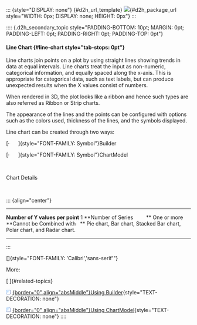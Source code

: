::: {style="DISPLAY: none"}
[](ms-xhelp:///?Id=d2h_url_template){#d2h_url_template} ![](!package_url!){#d2h_package_url style="WIDTH: 0px; DISPLAY: none; HEIGHT: 0px"}
:::

:::: {.d2h_secondary_topic style="PADDING-BOTTOM: 10pt; MARGIN: 0pt; PADDING-LEFT: 0pt; PADDING-RIGHT: 0pt; PADDING-TOP: 0pt"}
#### Line Chart {#line-chart style="tab-stops: 0pt"}

Line charts join points on a plot by using straight lines showing trends in data at equal intervals. Line charts treat the input as non-numeric, categorical information, and equally spaced along the x-axis. This is appropriate for categorical data, such as text labels, but can produce unexpected results when the X values consist of numbers.

When rendered in 3D, the plot looks like a ribbon and hence such types are also referred as Ribbon or Strip charts.

The appearance of the lines and the points can be configured with options such as the colors used, thickness of the lines, and the symbols displayed.

Line chart can be created through two ways:

[·      ]{style="FONT-FAMILY: Symbol"}Builder

[·      ]{style="FONT-FAMILY: Symbol"}ChartModel

 

Chart Details

 

::: {align="center"}
  ---------------------------------- ------------------------------------------------------------------------
  **Number of Y values per point**   1
  **Number of Series         **      One or more
  **Cannot be Combined with   **     Pie chart, Bar chart, Stacked Bar chart, Polar chart, and Radar chart.
  ---------------------------------- ------------------------------------------------------------------------
:::

[]{style="FONT-FAMILY: 'Calibri','sans-serif'"} 

More:

[ ]{#related-topics}

[![](button.gif){border="0" align="absMiddle"}Using Builder](ms-xhelp:///?Id=78d51fa9-fffe-4ff7-accc-fce272e55370){style="TEXT-DECORATION: none"}

[![](button.gif){border="0" align="absMiddle"}Using ChartModel](ms-xhelp:///?Id=13f96993-8d4c-4dfc-9874-2a289f6fbce3){style="TEXT-DECORATION: none"}
::::
